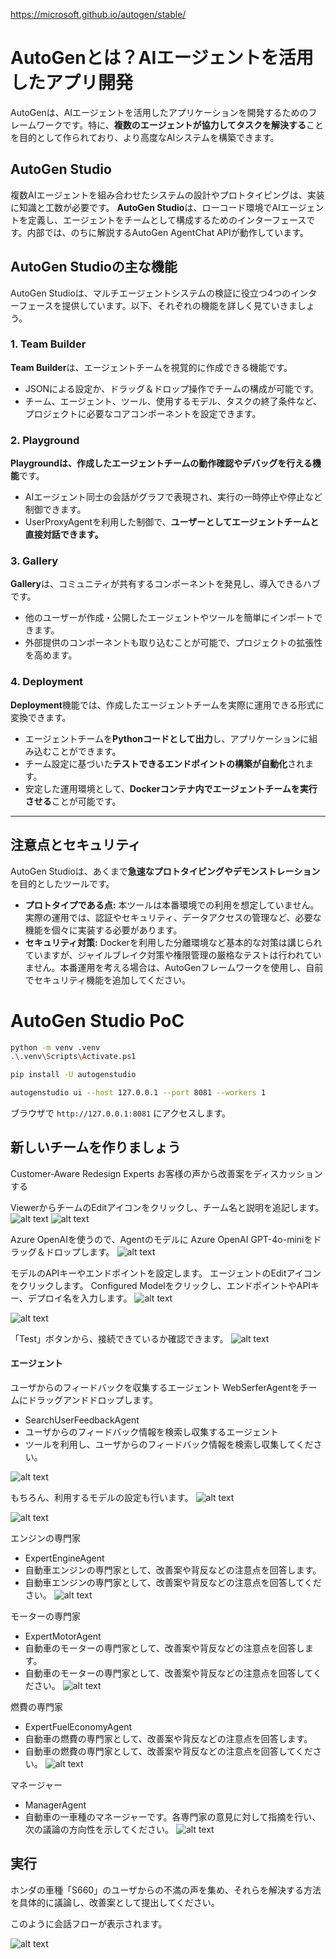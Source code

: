 https://microsoft.github.io/autogen/stable/


# AutoGenとは？AIエージェントを活用したアプリ開発

AutoGenは、AIエージェントを活用したアプリケーションを開発するためのフレームワークです。特に、**複数のエージェントが協力してタスクを解決する**ことを目的として作られており、より高度なAIシステムを構築できます。

## AutoGen Studio

複数AIエージェントを組み合わせたシステムの設計やプロトタイピングは、実装に知識と工数が必要です。
**AutoGen Studio**は、ローコード環境でAIエージェントを定義し、エージェントをチームとして構成するためのインターフェースです。内部では、のちに解説するAutoGen AgentChat APIが動作しています。


## AutoGen Studioの主な機能

AutoGen Studioは、マルチエージェントシステムの検証に役立つ4つのインターフェースを提供しています。以下、それぞれの機能を詳しく見ていきましょう。

### 1. Team Builder

**Team Builder**は、エージェントチームを視覚的に作成できる機能です。  
- JSONによる設定か、ドラッグ＆ドロップ操作でチームの構成が可能です。  
- チーム、エージェント、ツール、使用するモデル、タスクの終了条件など、プロジェクトに必要なコアコンポーネントを設定できます。

### 2. Playground

**Playgroundは、作成したエージェントチームの動作確認やデバッグを行える機能**です。
- AIエージェント同士の会話がグラフで表現され、実行の一時停止や停止など制御できます。  
- UserProxyAgentを利用した制御で、**ユーザーとしてエージェントチームと直接対話できます。**

### 3. Gallery

**Gallery**は、コミュニティが共有するコンポーネントを発見し、導入できるハブです。  
- 他のユーザーが作成・公開したエージェントやツールを簡単にインポートできます。  
- 外部提供のコンポーネントも取り込むことが可能で、プロジェクトの拡張性を高めます。

### 4. Deployment

**Deployment**機能では、作成したエージェントチームを実際に運用できる形式に変換できます。  
- エージェントチームを**Pythonコードとして出力**し、アプリケーションに組み込むことができます。  
- チーム設定に基づいた**テストできるエンドポイントの構築が自動化**されます。  
- 安定した運用環境として、**Dockerコンテナ内でエージェントチームを実行させる**ことが可能です。

---

## 注意点とセキュリティ

AutoGen Studioは、あくまで**急速なプロトタイピングやデモンストレーション**を目的としたツールです。  
- **プロトタイプである点:** 本ツールは本番環境での利用を想定していません。実際の運用では、認証やセキュリティ、データアクセスの管理など、必要な機能を個々に実装する必要があります。  
- **セキュリティ対策:** Dockerを利用した分離環境など基本的な対策は講じられていますが、ジャイルブレイク対策や権限管理の厳格なテストは行われていません。本番運用を考える場合は、AutoGenフレームワークを使用し、自前でセキュリティ機能を追加してください。

# AutoGen Studio PoC 

```bash
python -m venv .venv
.\.venv\Scripts\Activate.ps1
```

```bash
pip install -U autogenstudio
```

```bash
autogenstudio ui --host 127.0.0.1 --port 8081 --workers 1
```
ブラウザで `http://127.0.0.1:8081` にアクセスします。

## 新しいチームを作りましょう
Customer-Aware Redesign Experts
お客様の声から改善案をディスカッションする

ViewerからチームのEditアイコンをクリックし、チーム名と説明を追記します。
![alt text](image-1.png)
![alt text](image.png)

Azure OpenAIを使うので、Agentのモデルに Azure OpenAI GPT-4o-miniをドラッグ＆ドロップします。
![alt text](image-2.png)

モデルのAPIキーやエンドポイントを設定します。
エージェントのEditアイコンをクリックします。
Configured Modelをクリックし、エンドポイントやAPIキー、デプロイ名を入力します。
![alt text](image-3.png)

![alt text](image-4.png)

「Test」ボタンから、接続できているか確認できます。
![alt text](image-5.png)

#### エージェント
ユーザからのフィードバックを収集するエージェント
WebSerferAgentをチームにドラッグアンドドロップします。
- SearchUserFeedbackAgent
- ユーザからのフィードバック情報を検索し収集するエージェント
- ツールを利用し、ユーザからのフィードバック情報を検索し収集してください。

![alt text](image-10.png)

もちろん、利用するモデルの設定も行います。
![alt text](image-11.png)

![alt text](image-12.png)

エンジンの専門家
- ExpertEngineAgent
- 自動車エンジンの専門家として、改善案や背反などの注意点を回答します。
- 自動車エンジンの専門家として、改善案や背反などの注意点を回答してください。
![alt text](image-8.png)

モーターの専門家
- ExpertMotorAgent
- 自動車のモーターの専門家として、改善案や背反などの注意点を回答します。
- 自動車のモーターの専門家として、改善案や背反などの注意点を回答してください。
![alt text](image-9.png)

燃費の専門家
- ExpertFuelEconomyAgent
- 自動車の燃費の専門家として、改善案や背反などの注意点を回答します。
- 自動車の燃費の専門家として、改善案や背反などの注意点を回答してください。
![alt text](image-19.png)

マネージャー
- ManagerAgent
- 自動車の一車種のマネージャーです。各専門家の意見に対して指摘を行い、次の議論の方向性を示してください。
![alt text](image-18.png)

## 実行
ホンダの車種「S660」のユーザからの不満の声を集め、それらを解決する方法を具体的に議論し、改善案として提出してください。

このように会話フローが表示されます。

![alt text](image-13.png)